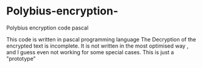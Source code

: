 # Polybius-encryption-
Polybius encryption code pascal 

This code is written in pascal programming language 
The Decryption of the encrypted text is incomplete. 
It is not written in the most optimised way , and I guess even not working for some special cases.
This is just a "prototype"
